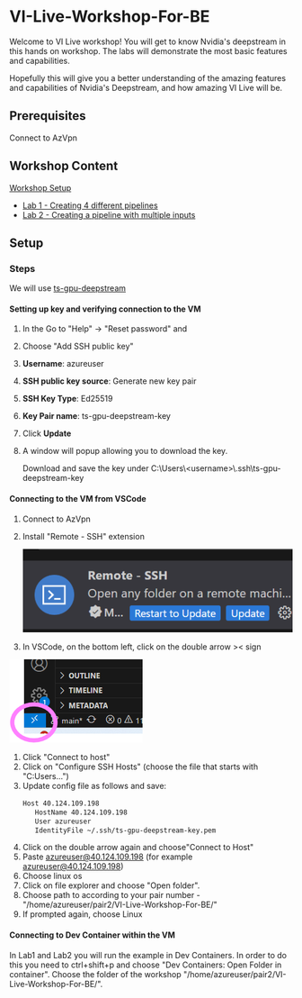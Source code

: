 # VI-Live-Workshop-For-BE

Welcome to VI Live workshop!
You will get to know Nvidia's deepstream in this hands on workshop. 
The labs will demonstrate the most basic features and capabilities.

Hopefully this will give you a better understanding of the amazing features and capabilities of Nvidia's Deepstream, and how amazing VI Live will be.

## Prerequisites

Connect to AzVpn

## Workshop Content

[Workshop Setup](#Setup)
- [Lab 1 - Creating 4 different pipelines](./src/Lab1)
- [Lab 2 - Creating a pipeline with multiple inputs](./src/Lab2)

## Setup

### Steps

We will use [ts-gpu-deepstream](https://ms.portal.azure.com/#@microsoft.onmicrosoft.com/resource/subscriptions/24237b72-8546-4da5-b204-8c3cb76dd930/resourceGroups/yl-try-rg/providers/Microsoft.Compute/virtualMachines/ts-gpu-deepstream/overview)

#### Setting up key and verifying connection to the VM

1. In the Go to "Help" -> "Reset password" and
1. Choose "Add SSH public key"
1. **Username**: azureuser
1. **SSH public key source**: Generate new key pair
1. **SSH Key Type**: Ed25519
1. **Key Pair name**: ts-gpu-deepstream-key
1. Click **Update**
1. A window will popup allowing you to download the key.
   
    Download and save the key under C:\Users\\\<username>\\\.ssh\\ts-gpu-deepstream-key

#### Connecting to the VM from VSCode

1. Connect to AzVpn
1. Install "Remote - SSH" extension
        
    ![alt text](image-1.png)
1. In VSCode, on the bottom left, click on the double arrow >< sign

![alt text](image.png)
1. Click "Connect to host"
1. Click on "Configure SSH Hosts" (choose the file that starts with "C:Users...")
1. Update config file as follows and save:
      ```
      Host 40.124.109.198
         HostName 40.124.109.198
         User azureuser
         IdentityFile ~/.ssh/ts-gpu-deepstream-key.pem
      ```
1. Click  on the double arrow again and choose"Connect to Host"
1. Paste azureuser@40.124.109.198 (for example azureuser@40.124.109.198)
1. Choose linux os
1. Click on file explorer and choose "Open folder".
2. Choose path to according to your pair number - "/home/azureuser/pair2/VI-Live-Workshop-For-BE/"
3. If prompted again, choose Linux

#### Connecting to Dev Container within the VM

In Lab1 and Lab2 you will run the example in Dev Containers. In order to do this you need to ctrl+shift+p and choose "Dev Containers: Open Folder in container". Choose the folder of the workshop "/home/azureuser/pair2/VI-Live-Workshop-For-BE/".

